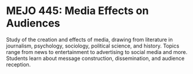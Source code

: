 # MEJO 445: Media Effects on Audiences

Study of the creation and effects of media, drawing from literature in journalism, psychology, sociology, political science, and history. Topics range from news to entertainment to advertising to social media and more. Students learn about message construction, dissemination, and audience reception.